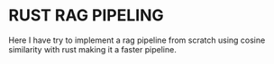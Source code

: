 # RUST RAG PIPELING

Here I have try to implement a rag pipeline from scratch using cosine similarity with rust making it a faster pipeline.
